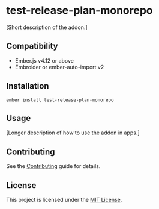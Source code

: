 # test-release-plan-monorepo

[Short description of the addon.]

## Compatibility

- Ember.js v4.12 or above
- Embroider or ember-auto-import v2

## Installation

```
ember install test-release-plan-monorepo
```

## Usage

[Longer description of how to use the addon in apps.]

## Contributing

See the [Contributing](CONTRIBUTING.md) guide for details.

## License

This project is licensed under the [MIT License](LICENSE.md).
